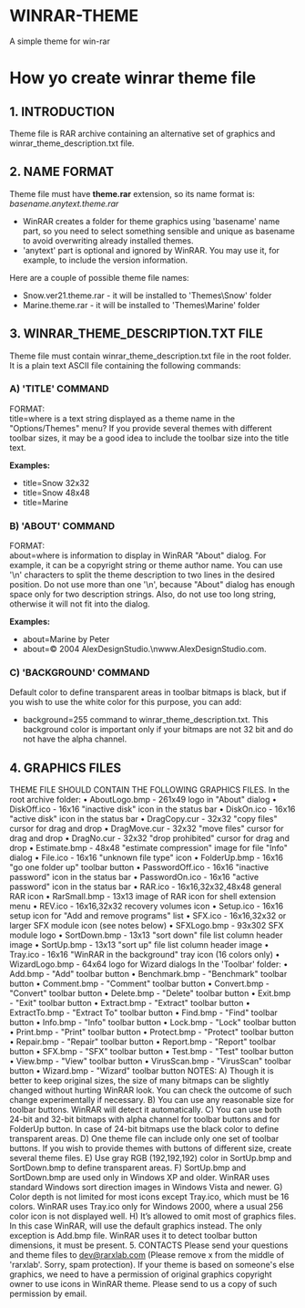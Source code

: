 # WINRAR-THEME
A simple theme for win-rar


# How yo create winrar theme file
## 1. INTRODUCTION
Theme file is RAR archive containing an alternative set of graphics and winrar_theme_description.txt file.

## 2. NAME FORMAT
Theme file must have __theme.rar__ extension, so its name format is:  
_basename.anytext.theme.rar_

+ WinRAR creates a folder for theme graphics using 'basename' name part, so you need to select something sensible and unique as basename to avoid overwriting already installed themes.
+ 'anytext' part is optional and ignored by WinRAR. You may use it, for example, to include the version information.

Here are a couple of possible theme file names:
+ Snow.ver21.theme.rar - it will be installed to 'Themes\Snow' folder 
+ Marine.theme.rar - it will be installed to 'Themes\Marine' folder

## 3. WINRAR_THEME_DESCRIPTION.TXT FILE
Theme file must contain winrar_theme_description.txt file in the root folder. It is a plain text ASCII file containing the following commands:  
### A) 'TITLE' COMMAND 
FORMAT:  
title=where is a text string displayed as a theme name in the "Options/Themes" menu? If you provide several themes with different toolbar sizes, it may be a good idea to include the toolbar size into the title text.  

__Examples:__  
+ title=Snow 32x32 
+ title=Snow 48x48 
+ title=Marine 
### B) 'ABOUT' COMMAND  
FORMAT:  
about=where is information to display in WinRAR "About" dialog. For example, it can be a copyright string or theme author name. You can use '\n' characters to split the theme description to two lines in the desired position. Do not use more than one '\n', because "About" dialog has enough space only for two description strings. Also, do not use too long string, otherwise it will not fit into the dialog.  

__Examples:__  
+ about=Marine by Peter 
+ about=© 2004 AlexDesignStudio.\nwww.AlexDesignStudio.com. 
### C) 'BACKGROUND' COMMAND 
Default color to define transparent areas in toolbar bitmaps is black, but if you wish to use the white color for this purpose, you can add: 
+ background=255 
command to winrar_theme_description.txt. This background color is important only if your bitmaps are not 32 bit and do not have the alpha channel.

## 4. GRAPHICS FILES
THEME FILE SHOULD CONTAIN THE FOLLOWING GRAPHICS FILES. 
In the root archive folder: 
•	AboutLogo.bmp - 261x49 logo in "About" dialog
•	DiskOff.ico - 16x16 "inactive disk" icon in the status bar
•	DiskOn.ico - 16x16 "active disk" icon in the status bar
•	DragCopy.cur - 32x32 "copy files" cursor for drag and drop
•	DragMove.cur - 32x32 "move files" cursor for drag and drop
•	DragNo.cur - 32x32 "drop prohibited" cursor for drag and drop
•	Estimate.bmp - 48x48 "estimate compression" image for file "Info" dialog
•	File.ico - 16x16 "unknown file type" icon
•	FolderUp.bmp - 16x16 "go one folder up" toolbar button
•	PasswordOff.ico - 16x16 "inactive password" icon in the status bar
•	PasswordOn.ico - 16x16 "active password" icon in the status bar
•	RAR.ico - 16x16,32x32,48x48 general RAR icon
•	RarSmall.bmp - 13x13 image of RAR icon for shell extension menu
•	REV.ico - 16x16,32x32 recovery volumes icon
•	Setup.ico - 16x16 setup icon for "Add and remove programs" list
•	SFX.ico - 16x16,32x32 or larger SFX module icon (see notes below)
•	SFXLogo.bmp - 93x302 SFX module logo
•	SortDown.bmp - 13x13 "sort down" file list column header image
•	SortUp.bmp - 13x13 "sort up" file list column header image
•	Tray.ico - 16x16 "WinRAR in the background" tray icon (16 colors only)
•	WizardLogo.bmp - 64x64 logo for Wizard dialogs
In the 'Toolbar' folder: 
•	Add.bmp - "Add" toolbar button
•	Benchmark.bmp - "Benchmark" toolbar button
•	Comment.bmp - "Comment" toolbar button
•	Convert.bmp - "Convert" toolbar button
•	Delete.bmp - "Delete" toolbar button
•	Exit.bmp - "Exit" toolbar button
•	Extract.bmp - "Extract" toolbar button
•	ExtractTo.bmp - "Extract To" toolbar button
•	Find.bmp - "Find" toolbar button
•	Info.bmp - "Info" toolbar button
•	Lock.bmp - "Lock" toolbar button
•	Print.bmp - "Print" toolbar button
•	Protect.bmp - "Protect" toolbar button
•	Repair.bmp - "Repair" toolbar button
•	Report.bmp - "Report" toolbar button
•	SFX.bmp - "SFX" toolbar button
•	Test.bmp - "Test" toolbar button
•	View.bmp - "View" toolbar button
•	VirusScan.bmp - "VirusScan" toolbar button
•	Wizard.bmp - "Wizard" toolbar button
NOTES: 
A) 
Though it is better to keep original sizes, the size of many bitmaps can be slightly changed without hurting WinRAR look. You can check the outcome of such change experimentally if necessary. 
B)
You can use any reasonable size for toolbar buttons. WinRAR will detect it automatically. 
C)
You can use both 24-bit and 32-bit bitmaps with alpha channel for toolbar buttons and for FolderUp button. In case of 24-bit bitmaps use the black color to define transparent areas. 
D)
One theme file can include only one set of toolbar buttons. If you wish to provide themes with buttons of different size, create several theme files. 
E)
Use gray RGB (192,192,192) color in SortUp.bmp and SortDown.bmp to define transparent areas. 
F)
SortUp.bmp and SortDown.bmp are used only in Windows XP and older. WinRAR uses standard Windows sort direction images in Windows Vista and newer. 
G)
Color depth is not limited for most icons except Tray.ico, which must be 16 colors. WinRAR uses Tray.ico only for Windows 2000, where a usual 256 color icon is not displayed well. 
H)
It’s allowed to omit most of graphics files. In this case WinRAR, will use the default graphics instead. The only exception is Add.bmp file. WinRAR uses it to detect toolbar button dimensions, it must be present. 
5. CONTACTS
Please send your questions and theme files to dev@rarxlab.com (Please remove x from the middle of 'rarxlab'. Sorry, spam protection). 
If your theme is based on someone's else graphics, we need to have a permission of original graphics copyright owner to use icons in WinRAR theme. Please send to us a copy of such permission by email.
